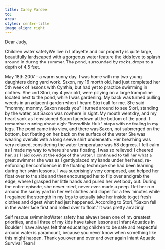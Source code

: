 ```yaml
---
title: Carey Pardee
to: 
area: 
styles: center-title
image_align: right
---
```


Dear Judy,

Children water safetyWe live in Lafayette and our property is quite large, beautifully landscaped with a gorgeous water feature the kids love to splash around in during the summer. The pond, surrounded by rocks, drops to a depth of 4.5 feet.

May 18th 2007 - a warm sunny day. I was home with my two young daughters doing yard work. Saxon, my 16 month old, had just completed her 5th week of lessons with Cynthia, but had yet to practice swimming in clothes. She and Stori, my 4 year old, were playing on a large trampoline located next to the pond, while I was gardening. My back was turned pulling weeds in an adjacent garden when I heard Stori call for me. She said "mommy, mommy, Saxon needs you" I turned around to see Stori, standing by the water, but Saxon was nowhere in sight. My mouth went dry, and my heart sank as I envisioned Saxon facedown at the bottom of the pond. I remember running about eight "Incredible Hulk" steps with no feeling in my legs. The pond came into view, and there was Saxon, not submerged on the bottom, but floating on her back on the surface of the water She was wearing overalls with a long sleeve shirt underneath. Her breathing was very relaxed, considering the water temperature was 58 degrees. I felt calm as I made my way to where she was floating. I was so relieved; I cheered her, as I laid down at the edge of the water. I continued to tell her what a great swimmer she was as I gentlyplaced my hands under her head, re-enforcing her confidence in the floating technique she had been learning during her swim lessons. I was surprisingly very composed, and helped her float over to the side and then encouraged her to flip over and grab the edge, where I grasped her little hands and pulled her wet body out. During the entire episode, she never cried, never even made a peep. I let her run around the sunny yard in her wet clothes and diaper for a few minutes while I regained the strength in my legs to actually take her inside to get fresh clothes and digest what had just happened. According to Stori, "Saxon fell in the water face first and rolled over to float." It was pretty amazing!

Self rescue swimmingWater safety has always been one of my greatest priorities, and all three of my kids have taken lessons at Infant Aquatics in Boulder I have always felt that educating children to be safe and respectful around water is paramount, because you never know when something like this might happen. Thank you over and over and over again Infant Aquatic Survival Team!

